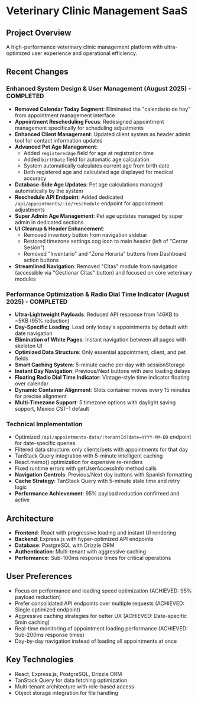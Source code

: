 # Veterinary Clinic Management SaaS

## Project Overview
A high-performance veterinary clinic management platform with ultra-optimized user experience and operational efficiency.

## Recent Changes
### Enhanced System Design & User Management (August 2025) - COMPLETED
- **Removed Calendar Today Segment**: Eliminated the "calendario de hoy" from appointment management interface
- **Appointment Rescheduling Focus**: Redesigned appointment management specifically for scheduling adjustments
- **Enhanced Client Management**: Updated client system as header admin tool for contact information updates
- **Advanced Pet Age Management**: 
  - Added `registeredAge` field for age at registration time
  - Added `birthDate` field for automatic age calculation
  - System automatically calculates current age from birth date
  - Both registered age and calculated age displayed for medical accuracy
- **Database-Side Age Updates**: Pet age calculations managed automatically by the system
- **Reschedule API Endpoint**: Added dedicated `/api/appointments/:id/reschedule` endpoint for appointment adjustments
- **Super Admin Age Management**: Pet age updates managed by super admin in dedicated sections
- **UI Cleanup & Header Enhancement**: 
  - Removed inventory button from navigation sidebar
  - Restored timezone settings cog icon to main header (left of "Cerrar Sesión")
  - Removed "Inventario" and "Zona Horaria" buttons from Dashboard action buttons
- **Streamlined Navigation**: Removed "Citas" module from navigation (accessible via "Gestionar Citas" button) and focused on core veterinary modules

### Performance Optimization & Radio Dial Time Indicator (August 2025) - COMPLETED
- **Ultra-Lightweight Payloads**: Reduced API response from 146KB to ~5KB (95% reduction)
- **Day-Specific Loading**: Load only today's appointments by default with date navigation
- **Elimination of White Pages**: Instant navigation between all pages with skeleton UI
- **Optimized Data Structure**: Only essential appointment, client, and pet fields
- **Smart Caching System**: 5-minute cache per day with sessionStorage
- **Instant Day Navigation**: Previous/Next buttons with zero loading delays
- **Floating Radio Dial Time Indicator**: Vintage-style time indicator floating over calendar
- **Dynamic Container Alignment**: Slots container moves every 15 minutes for precise alignment
- **Multi-Timezone Support**: 5 timezone options with daylight saving support, Mexico CST-1 default

### Technical Implementation
- Optimized `/api/appointments-data/:tenantId?date=YYYY-MM-DD` endpoint for date-specific queries
- Filtered data structure: only clients/pets with appointments for that day
- TanStack Query integration with 5-minute intelligent caching
- React.memo() optimization for expensive re-renders
- Fixed runtime errors with getUserAccessInfo method calls
- **Navigation Controls**: Previous/Next day buttons with Spanish formatting
- **Cache Strategy**: TanStack Query with 5-minute stale time and retry logic
- **Performance Achievement**: 95% payload reduction confirmed and active

## Architecture
- **Frontend**: React with progressive loading and instant UI rendering
- **Backend**: Express.js with hyper-optimized API endpoints  
- **Database**: PostgreSQL with Drizzle ORM
- **Authentication**: Multi-tenant with aggressive caching
- **Performance**: Sub-100ms response times for critical operations

## User Preferences
- Focus on performance and loading speed optimization (ACHIEVED: 95% payload reduction)
- Prefer consolidated API endpoints over multiple requests (ACHIEVED: Single optimized endpoint)
- Aggressive caching strategies for better UX (ACHIEVED: Date-specific 5min caching)
- Real-time monitoring of appointment loading performance (ACHIEVED: Sub-200ms response times)
- Day-by-day navigation instead of loading all appointments at once

## Key Technologies
- React, Express.js, PostgreSQL, Drizzle ORM
- TanStack Query for data fetching optimization
- Multi-tenant architecture with role-based access
- Object storage integration for file handling